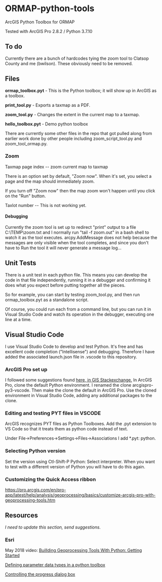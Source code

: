 # ORMAP-python-tools
ArcGIS Python Toolbox for ORMAP

Tested with ArcGIS Pro 2.8.2 / Python 3.7.10

## To do

Currently there are a bunch of hardcodes tying the zoom tool
to Clatsop County and me (bwilson). These obviously need to be 
removed.

## Files

**ormap_toolbox.pyt** - This is the Python toolbox; it will show up in ArcGIS as a toolbox.

**print_tool.py** - Exports a taxmap as a PDF.

**zoom_tool.py** - Changes the extent in the current map to a taxmap.

**hello_toolbox.pyt** - Demo python toolbox

There are currently some other files in the repo that got pulled
along from earlier work done by other people including zoom_script_tool.py and zoom_tool_ormap.py.

### Zoom

Taxmap page index -- zoom current map to taxmap

There is an option set by default, "Zoom now". When it's set,
you select a page and the map should immediately zoom.

If you turn off "Zoom now" then the map zoom won't happen until you click on the "Run" button.

Taxlot number -- This is not working yet.

#### Debugging

Currently the zoom tool is set up to redirect "print" output to a file C:\TEMP\zoom.txt and I normally run "tail -f zoom.out" in a bash shell to watch it as the tool executes. arcpy.AddMessage
does not help because the messages are only visible when the tool
completes, and since you don't have to Run the tool it will never
generate a message log...

## Unit Tests

There is a unit test in each python file. This means you can develop the code in that file independently, running it in a debugger and confirming it does what you expect before putting together all the pieces.

So for example, you can start by testing zoom_tool.py,
and then run ormap_toolbox.pyt as a standalone script.

Of course, you could run each from a command line, but you can run it in Visual Studio Code and watch its operation in the debugger, executing one line at a time.

## Visual Studio Code

I use Visual Studio Code to develop and test Python. It's free and has excellent code completion ("Intellisense") and debugging. Therefore I have added the associated launch.json file in .vscode to this repository.

### ArcGIS Pro set up

I followed some suggestions found [here, in GIS Stackexchange.](https://gis.stackexchange.com/questions/203380/setting-up-python-arcpy-with-arcgis-pro-and-visual-studio/356487#356487)
In ArcGIS Pro, clone the default Python environment. I renamed the clone arcgispro-py3-vscode. Then make the clone the default in ArcGIS Pro.
Use the cloned environment in Visual Studio Code, adding any additional packages
to the clone.

### Editing and testing PYT files in VSCODE

ArcGIS recognizes PYT files as Python Toolboxes. Add the .pyt extension to VS Code so that it treats them as python code instead of text.

Under File->Preferences->Settings->Files->Associations
I add *.pyt: python.

### Selecting Python version

Set the version using Ctl-Shift-P Python: Select interpreter.
When you want to test with a different version of Python you will have to do
this again.

### Customizing the Quick Access ribbon

https://pro.arcgis.com/en/pro-app/latest/help/analysis/geoprocessing/basics/customize-arcgis-pro-with-geoprocessing-tools.htm

## Resources

*I need to update this section, send suggestions.*

### Esri

May 2018 video: [Buillding Geoprocessing Tools With Python: Getting Started](https://www.youtube.com/watch?v=iTZytnBcagQ)

[Defining parameter data types in a python toolbox](https://desktop.arcgis.com/en/arcmap/latest/analyze/creating-tools/defining-parameter-data-types-in-a-python-toolbox.htm)

[Controlling the progress dialog box](https://desktop.arcgis.com/en/arcmap/latest/analyze/creating-tools/controlling-the-progress-dialog-box.htm)

